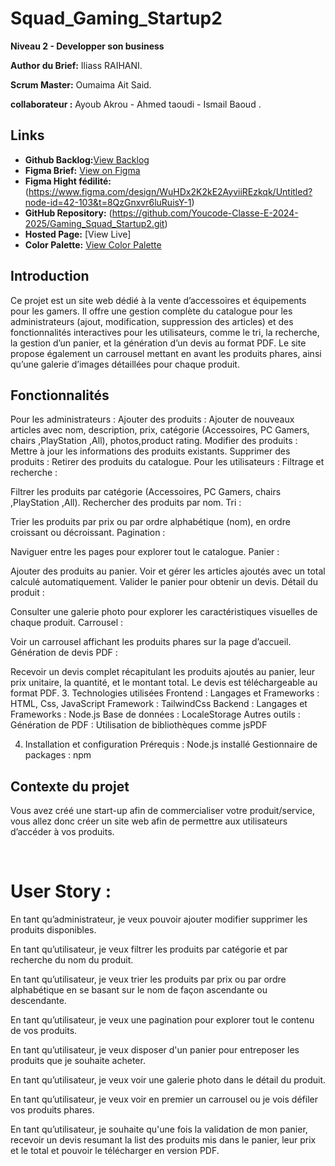 # Squad_Gaming_Startup2

**Niveau 2 - Developper son business**

**Author du Brief:** Iliass RAIHANI. 

**Scrum Master:** Oumaima Ait Said. 

**collaborateur :** Ayoub Akrou - Ahmed taoudi - Ismail Baoud  .

## Links

- **Github Backlog:**[View Backlog](https://github.com/orgs/Youcode-Classe-E-2024-2025/projects/26)
- **Figma Brief:** [View on Figma](https://www.figma.com/design/WuHDx2K2kE2AyviiREzkqk/Untitled?node-id=10-185&t=mzOVUu3a7hKoG3wx-1)
- **Figma Hight fédilité:**(https://www.figma.com/design/WuHDx2K2kE2AyviiREzkqk/Untitled?node-id=42-103&t=8QzGnxvr6luRuisY-1)
- **GitHub Repository:** (https://github.com/Youcode-Classe-E-2024-2025/Gaming_Squad_Startup2.git)
- **Hosted Page:** [View Live]
- **Color Palette:** [View Color Palette](https://coolors.co/palette/2b2d42-8d99ae-edf2f4-ef233c-d90429)

## Introduction
Ce projet est un site web dédié à la vente d’accessoires et équipements pour les gamers. Il offre une gestion complète du catalogue pour les administrateurs (ajout, modification, suppression des articles) et des fonctionnalités interactives pour les utilisateurs, comme le tri, la recherche, la gestion d’un panier, et la génération d’un devis au format PDF. Le site propose également un carrousel mettant en avant les produits phares, ainsi qu’une galerie d’images détaillées pour chaque produit.



## Fonctionnalités
Pour les administrateurs :
Ajouter des produits : Ajouter de nouveaux articles avec nom, description, prix, catégorie (Accessoires, PC Gamers, chairs ,PlayStation ,All), photos,product rating.
Modifier des produits : Mettre à jour les informations des produits existants.
Supprimer des produits : Retirer des produits du catalogue.
Pour les utilisateurs :
Filtrage et recherche :

Filtrer les produits par catégorie (Accessoires, PC Gamers, chairs ,PlayStation ,All).
Rechercher des produits par nom.
Tri :

Trier les produits par prix ou par ordre alphabétique (nom), en ordre croissant ou décroissant.
Pagination :

Naviguer entre les pages pour explorer tout le catalogue.
Panier :

Ajouter des produits au panier.
Voir et gérer les articles ajoutés avec un total calculé automatiquement.
Valider le panier pour obtenir un devis.
Détail du produit :

Consulter une galerie photo pour explorer les caractéristiques visuelles de chaque produit.
Carrousel :

Voir un carrousel affichant les produits phares sur la page d’accueil.
Génération de devis PDF :

Recevoir un devis complet récapitulant les produits ajoutés au panier, leur prix unitaire, la quantité, et le montant total. Le devis est téléchargeable au format PDF.
3. Technologies utilisées
Frontend :
Langages et Frameworks :
HTML, Css, JavaScript
Framework : TailwindCss
Backend :
Langages et Frameworks :
Node.js 
Base de données :
LocaleStorage
Autres outils :
Génération de PDF : Utilisation de bibliothèques comme jsPDF 

4. Installation et configuration
Prérequis :
Node.js installé 
Gestionnaire de packages : npm 


## Contexte du projet
Vous avez créé une start-up afin de commercialiser votre produit/service, vous allez donc créer un site web afin de permettre aux utilisateurs d’accéder à vos produits.

​

# User Story :

En tant qu’administrateur, je veux pouvoir ajouter modifier supprimer les produits disponibles.

En tant qu’utilisateur, je veux filtrer les produits par catégorie et par recherche du nom du produit.

En tant qu’utilisateur, je veux trier les produits par prix ou par ordre alphabétique en se basant sur le nom de façon ascendante ou descendante.

En tant qu’utilisateur, je veux une pagination pour explorer tout le contenu de vos produits.

En tant qu’utilisateur, je veux disposer d'un panier pour entreposer les produits que je souhaite acheter.

En tant qu’utilisateur, je veux voir une galerie photo dans le détail du produit.

En tant qu’utilisateur, je veux voir en premier un carrousel ou je vois défiler vos produits phares.

En tant qu’utilisateur, je souhaite qu'une fois la validation de mon panier, recevoir un devis resumant la list des produits mis dans le panier, leur prix et le total et pouvoir le télécharger en version PDF.